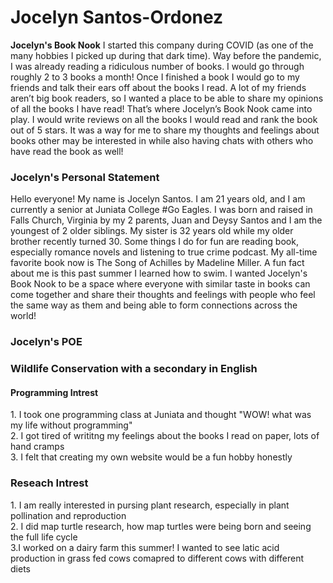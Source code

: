 <html>
  <body>
    <p>
      <h1>Jocelyn Santos-Ordonez</h1>
      <p>
        <b>Jocelyn's Book Nook</b>
          I started this company during COVID (as one of the many hobbies I picked up during that dark time). Way before the pandemic, I was already reading a ridiculous number of books. I would go through roughly 2 to 3 books a month! Once I finished a book I would go to my friends and talk their ears off about the books I read. A lot of my friends aren’t big book readers, so I wanted a place to be able to share my opinions of all the books I have read! That’s where Jocelyn’s Book Nook came into play. I would write reviews on all the books I would read and rank the book out of 5 stars. It was a way for me to share my thoughts and feelings about books other may be interested in while also having chats with others who have read the book as well!<br/>
        </p>
          <p>
            <h3>Jocelyn's Personal Statement</h3>
              Hello everyone! My name is Jocelyn Santos. I am 21 years old, and I am currently a senior at Juniata College #Go Eagles. I was born and raised in Falls Church, Virginia by my 2 parents, Juan and Deysy Santos and I am the youngest of 2 older siblings. My sister is 32 years old while my older brother recently turned 30. Some things I do for fun are reading book, especially romance novels and listening to true crime podcast. My all-time favorite book now is The Song of Achilles by Madeline Miller. A fun fact about me is this past summer I learned how to swim. I wanted Jocelyn's Book Nook to be a space where everyone with similar taste in books can come together and share their thoughts and feelings with people who feel the same way as them and being able to form connections across the world!<br/>
            </p>
              <p>
                <h3>Jocelyn's POE<h3>
                  Wildlife Conservation with a secondary in English<br/>
                  <h4> Programming Intrest</h4>
                  1. I took one programming class at Juniata and thought "WOW! what was my life without programming"<br/>
                  2. I got tired of writitng my feelings about the books I read on paper, lots of hand cramps<br/>
                  3. I felt that creating my own website would be a fun hobby honestly<br/>
                  <h3>Reseach Intrest</h3>
                    1. I am really interested in pursing plant research, especially in plant pollination and reproduction<br/>
                    2. I did map turtle research, how map turtles were being born and seeing the full life cycle <br/>
                    3.I worked on a dairy farm this summer! I wanted to see latic acid production in grass fed cows comapred to different cows with different diets<br/>
      </p>
    </p>
  </body>
</html>
